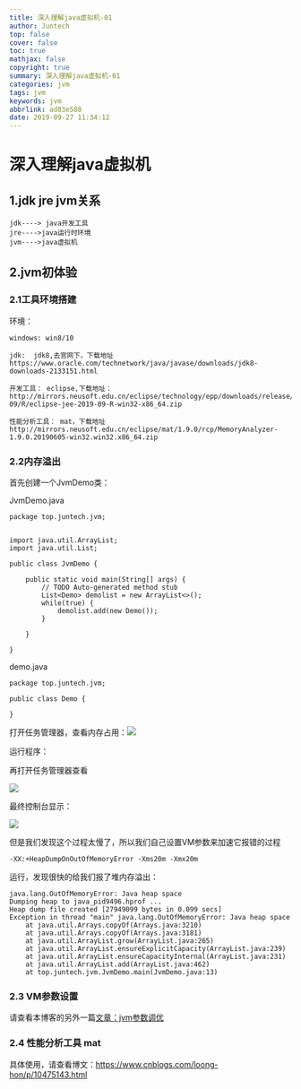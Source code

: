 ```yaml
---
title: 深入理解java虚拟机-01
author: Juntech
top: false
cover: false
toc: true
mathjax: false
copyright: true
summary: 深入理解java虚拟机-01
categories: jvm
tags: jvm
keywords: jvm
abbrlink: ad83e588
date: 2019-09-27 11:34:12
---
```


# 深入理解java虚拟机

## 1.jdk jre jvm关系

```
jdk----> java开发工具
jre---->java运行时环境
jvm---->java虚拟机
```

## 2.jvm初体验

### 2.1工具环境搭建

环境：

```
windows: win8/10

jdk:  jdk8,去官网下，下载地址
https://www.oracle.com/technetwork/java/javase/downloads/jdk8-downloads-2133151.html

开发工具： eclipse,下载地址：http://mirrors.neusoft.edu.cn/eclipse/technology/epp/downloads/release/2019-09/R/eclipse-jee-2019-09-R-win32-x86_64.zip

性能分析工具： mat，下载地址
http://mirrors.neusoft.edu.cn/eclipse/mat/1.9.0/rcp/MemoryAnalyzer-1.9.0.20190605-win32.win32.x86_64.zip

```

### 2.2内存溢出

首先创建一个JvmDemo类：

JvmDemo.java

```
package top.juntech.jvm;


import java.util.ArrayList;
import java.util.List;

public class JvmDemo {

	public static void main(String[] args) {
		// TODO Auto-generated method stub
		List<Demo> demolist = new ArrayList<>();
		while(true) {
			demolist.add(new Demo());
		}

	}

}

```

demo.java

```
package top.juntech.jvm;

public class Demo {
	
}

```

打开任务管理器，查看内存占用：![](http://img.vim-cn.com/80/5aaa5c68ab0e6b309c3a80bb1f6b28b9bbf542.png)

运行程序：

再打开任务管理器查看

![](http://img.vim-cn.com/4f/b4e44d5cc2c3774390c688f775e28aa205a687.png)

最终控制台显示：

![](http://img.vim-cn.com/8e/65db6cec12950dfce10423415f60b413e202e6.png)

但是我们发现这个过程太慢了，所以我们自己设置VM参数来加速它报错的过程

```
-XX:+HeapDumpOnOutOfMemoryError -Xms20m -Xmx20m
```

运行，发现很快的给我们报了堆内存溢出：

```
java.lang.OutOfMemoryError: Java heap space
Dumping heap to java_pid9496.hprof ...
Heap dump file created [27949099 bytes in 0.099 secs]
Exception in thread "main" java.lang.OutOfMemoryError: Java heap space
	at java.util.Arrays.copyOf(Arrays.java:3210)
	at java.util.Arrays.copyOf(Arrays.java:3181)
	at java.util.ArrayList.grow(ArrayList.java:265)
	at java.util.ArrayList.ensureExplicitCapacity(ArrayList.java:239)
	at java.util.ArrayList.ensureCapacityInternal(ArrayList.java:231)
	at java.util.ArrayList.add(ArrayList.java:462)
	at top.juntech.jvm.JvmDemo.main(JvmDemo.java:13)
```

### 2.3 VM参数设置

请查看本博客的另外一篇[文章：jvm参数调优](https://juntech.top/posts/7c051298.html)

### 2.4 性能分析工具 mat

具体使用，请查看博文：<https://www.cnblogs.com/loong-hon/p/10475143.html>

